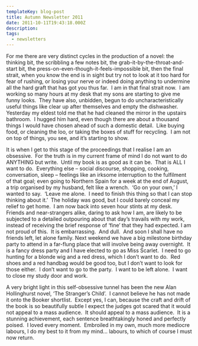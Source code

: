 ```yaml
---
templateKey: blog-post
title: Autumn Newsletter 2011
date: 2011-10-11T19:43:18.000Z
description:
tags:
  - newsletters
---
```


For me there are very distinct cycles in the production of a novel: the thinking bit, the scribbling a few notes bit, the grab-it-by-the-throat-and-start bit, the press-on-even-though-it-feels-impossible bit, then the final strait, when you know the end is in sight but try not to look at it too hard for fear of rushing, or losing your nerve or indeed doing anything to undermine all the hard graft that has got you thus far.  I am in that final strait now.  I am working so many hours at my desk that my sons are starting to give me funny looks.  They have also, unbidden, begun to do uncharacteristically useful things like clear up after themselves and empty the dishwasher.  Yesterday my eldest told me that he had cleaned the mirror in the upstairs bathroom.  I hugged him hard, even though there are about a thousand things I would have chosen ahead of such a domestic detail.  Like buying food, or cleaning the loo, or taking the boxes of stuff for recycling.  I am not on top of things, you see, and it’s starting to show.<!--more-->

It is when I get to this stage of the proceedings that I realise I am an obsessive.  For the truth is in my current frame of mind I do not want to do ANYTHING but write.  Until my book is as good as it can be.  That is ALL I want to do.  Everything else – social discourse, shopping, cooking, conversation, sleep – feelings like an irksome interruption to the fulfilment of that goal; even going to Northern Spain for a week at the end of August, a trip organised by my husband, felt like a wrench.  ‘Go on your own,’ I wanted to say.  ‘Leave me alone.  I need to finish this thing so that I can stop thinking about it.’  The holiday was good, but I could barely conceal my relief to get home.  I am now back into seven hour stints at my desk.  Friends and near-strangers alike, daring to ask how I am, are likely to be subjected to a detailed outpouring about that day’s travails with my work, instead of receiving the brief response of ‘fine’ that they had expected. I am not proud of this.  It is embarrassing.  And dull.  And soon I shall have no friends left, let alone family. Next weekend we have a big milestone birthday party to attend in a far-flung place that will involve being away overnight.  It is a fancy dress party and I have elected to go as Miss Scarlet.  I need to go hunting for a blonde wig and a red dress, which I don’t want to do.  Red shoes and a red handbag would be good too, but I don’t want to look for those either.  I don’t want to go to the party.  I want to be left alone.  I want to close my study door and work.

A very bright light in this self-obsessive tunnel has been the new Alan Hollinghurst novel, ‘The Stranger’s Child’.  I cannot believe he has not made it onto the Booker shortlist.  Except yes, I can, because the craft and drift of the book is so beautifully subtle I expect the judges got scared that it would not appeal to a mass audience.  It should appeal to a mass audience.  It is a stunning achievement, each sentence breathtakingly honed and perfectly poised.  I loved every moment.  Embroiled in my own, much more mediocre labours, I do my best to it from my mind... labours, to which of course I must now return.
